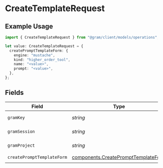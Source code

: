 # CreateTemplateRequest

## Example Usage

```typescript
import { CreateTemplateRequest } from "@gram/client/models/operations";

let value: CreateTemplateRequest = {
  createPromptTemplateForm: {
    engine: "mustache",
    kind: "higher_order_tool",
    name: "<value>",
    prompt: "<value>",
  },
};
```

## Fields

| Field                                                                                      | Type                                                                                       | Required                                                                                   | Description                                                                                |
| ------------------------------------------------------------------------------------------ | ------------------------------------------------------------------------------------------ | ------------------------------------------------------------------------------------------ | ------------------------------------------------------------------------------------------ |
| `gramKey`                                                                                  | *string*                                                                                   | :heavy_minus_sign:                                                                         | API Key header                                                                             |
| `gramSession`                                                                              | *string*                                                                                   | :heavy_minus_sign:                                                                         | Session header                                                                             |
| `gramProject`                                                                              | *string*                                                                                   | :heavy_minus_sign:                                                                         | project header                                                                             |
| `createPromptTemplateForm`                                                                 | [components.CreatePromptTemplateForm](../../models/components/createprompttemplateform.md) | :heavy_check_mark:                                                                         | N/A                                                                                        |